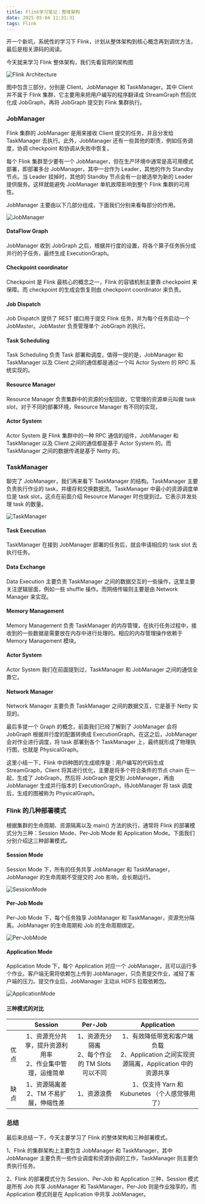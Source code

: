 ```yaml
---
title: Flink学习笔记：整体架构
date: 2025-05-04 11:31:31
tags: Flink
---
```


开一个新坑，系统性的学习下 Flink，计划从整体架构到核心概念再到调优方法，最后是相关源码的阅读。<!-- more -->

<!-- more -->

今天就来学习 Flink 整体架构，我们先看官网的架构图

![Flink Architecture](https://res.cloudinary.com/dxydgihag/image/upload/v1647276646/Blog/flink/0/flink0_0.png)

图中包含三部分，分别是 Client、JobManager 和 TaskManager。其中 Client 并不属于 Flink 集群，它主要用来把用户编写的程序翻译成 StreamGraph 然后优化成 JobGraph，再将 JobGraph 提交到 Flink 集群执行。

### JobManager

Flink 集群的 JobManager 是用来接收 Client 提交的任务，并且分发给 TaskManager 去执行。此外，JobManager 还有一些其他的职责，例如任务调度，协调 checkpoint 和协调从失败中恢复。

每个 Flink 集群至少要有一个 JobManager，但在生产环境中通常是高可用模式部署，即部署多台 JobManager，其中一台作为 Leader，其他的作为 Standby 节点。当 Leader 挂掉时，其他的 Standby 节点会有一台被选举为新的 Leader 提供服务。这样就能避免 JobManager 单机故障影响到整个 Flink 集群的可用性。

JobManager 主要由以下几部分组成，下面我们分别来看每部分的作用。

![JobManager](https://res.cloudinary.com/dxydgihag/image/upload/v1749308494/Blog/flink/0/JobManager.png)

#### DataFlow Graph

JobManager 收到 JobGraph 之后，根据并行度的设置，将各个算子任务拆分成并行的子任务，最终生成 ExecutionGraph。

#### Checkpoint coordinator

Checkpoint 是 Flink 最核心的概念之一，Flink 的容错机制主要靠 checkpoint 来保障。而 checkpoint 的生成会恢复则由 checkpoint coordinator 来负责。

#### Job Dispatch

Job Dispatch 提供了 REST 接口用于提交 Flink 任务，并为每个任务启动一个 JobMaster。JobMaster 负责管理单个 JobGraph 的执行。

#### Task Scheduling

Task Scheduling 负责 Task 部署和调度，值得一提的是，JobManager 和 TaskManager 以及 Client 之间的通信都是通过一个叫 Actor System 的 RPC 系统实现的。

#### Resource Manager

Resource Manager 负责集群中的资源的分配回收，它管理的资源单元叫做 task slot，对于不同的部署环境，Resource Manager 有不同的实现，

#### Actor System

Actor System 是 Flink 集群中的一种 RPC 通信的组件，JobManager 和 TaskManager 以及 Client 之间的通信都是基于 Actor System 的。而 TaskManager 之间的数据传递是基于 Netty 的。

### TaskManager

聊完了 JobManager，我们再来看下 TaskManager 的结构。TaskManager 主要负责执行作业的 task，并缓存和交换数据流。TaskManager 中最小的资源调度单位是 task slot，这点在前面介绍 Resource Manager 时也提到过。它表示并发处理 task 的数量。

![TaskManager](https://res.cloudinary.com/dxydgihag/image/upload/v1749399164/Blog/flink/0/TaskManager.png)

#### Task Execution

TaskManager 在接到 JobManager 部署的任务后，就会申请相应的 task slot 去执行任务。

#### Data Exchange

Data Execution 主要负责 TaskManager 之间的数据交互的一些操作，这里主要关注逻辑层面，例如一些 shuffle 操作。而网络传输则主要是由 Network Manager 来实现。

#### Memory Management

Memory Management 负责 TaskManager 的内存管理，在执行任务过程中，接收到的一些数据是需要放在内存中进行处理的。相应的内存管理操作依赖于 Memory Management 模块。

#### Actor System

Actor System 我们在前面提到过，TaskManager 和 JobManager 之间的通信全靠它。

#### Network Manager

Network Manager 主要负责 TaskManager 之间的数据交互，它是基于 Netty 实现的。

最后多提一个 Graph 的概念，前面我们已经了解到了 JobManager 会将 JobGraph 根据并行度的配置转换成 ExecutionGraph。在这之后，JobManager 会对作业进行调度，将 task 部署到各个 TaskManager 上，最终就形成了物理执行图，也就是 PhysicalGraph。

这里小结一下，Flink 中四种图的生成顺序是：用户编写的代码生成 StreamGraph，Client 将其进行优化，主要是将多个符合条件的节点 chain 在一起，生成了 JobGraph，然后将 JobGraph 提交到 JobManager，再由 JobManager 生成并行版本的 ExecutionGraph，待JobManager 将 task 调度后，生成的图被称为 PhysicalGraph。

### Flink 的几种部署模式

根据集群的生命周期、资源隔离以及 main() 方法的执行，通常将 Flink 的部署模式分为三种：Session Mode、Per-Job Mode 和 Application Mode。下面我们分别介绍这三种部署模式。

#### Session Mode

Session Mode 下，所有的任务共享 JobManager 和 TaskManager，JobManager 的生命周期不受提交的 Job 影响，会长期运行。

![SessionMode](https://res.cloudinary.com/dxydgihag/image/upload/v1749406344/Blog/flink/0/SessionMode.png)

#### Per-Job Mode

Per-Job Mode 下，每个任务独享 JobManager 和 TaskManager，资源充分隔离。JobManager 的生命周期和 Job 的生命周期绑定。

![Per-JobMode](https://res.cloudinary.com/dxydgihag/image/upload/v1749406344/Blog/flink/0/Per-job.png)

#### Application Mode

Application Mode 下，每个 Application 对应一个 JobManager，且可以运行多个作业。客户端无需将依赖包上传到 JobManager，只负责提交作业，减轻了客户端的压力。提交作业后，JobManager 主动从 HDFS 拉取依赖包。

![ApplicationMode](https://res.cloudinary.com/dxydgihag/image/upload/v1749406344/Blog/flink/0/Application.png)

#### 三种模式的对比

|     | Session                            | Per-Job                            | Application                                                  |
|:---:|:----------------------------------:|:----------------------------------:|:------------------------------------------------------------:|
| 优点  | 1、资源充分共享，提升资源利用率<br/>2、作业集中管理，运维简单 | 1、资源充分隔离<br/>2、每个作业的 TM Slots 可以不同 | 1、有效降低带宽和客户端负载<br/>2、Application 之间实现资源隔离，Application 中的资源共享 |
| 缺点  | 1、资源隔离差<br/>2、TM 不易扩展，伸缩性差         | 1、资源浪费                             | 1、仅支持 Yarn 和 Kubunetes （个人感觉够用了）                             |

### 总结

最后来总结一下，今天主要学习了 Flink 的整体架构和三种部署模式。

1、Flink 的集群架构上主要包含 JobManager 和 TaskManager，其中 JobManager 主要负责一些作业调度和资源协调的工作，TaskManager 则主要负责执行任务。

2、Flink 的部署模式分为 Session、Per-Job 和 Application 三种，Session 模式是所有 Job 共享 JobManager 和 TaskManager，Per-Job 则是作业独享的，而 Application 模式则是在 Application 中共享 JobManager。
